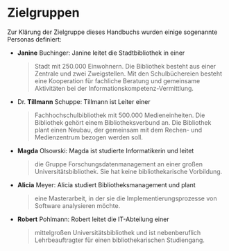 # Zielgruppen

Zur Klärung der Zielgruppe dieses Handbuchs wurden einige sogenannte
Personas definiert:

-   **Janine** Buchinger: Janine leitet die Stadtbibliothek in einer
    > Stadt mit 250.000 Einwohnern. Die Bibliothek besteht aus einer
    > Zentrale und zwei Zweigstellen. Mit den Schulbüchereien besteht
    > eine Kooperation für fachliche Beratung und gemeinsame Aktivitäten
    > bei der Informationskompetenz-Vermittlung.

-   Dr. **Tillmann** Schuppe: Tillmann ist Leiter einer
    > Fachhochschulbibliothek mit 500.000 Medieneinheiten. Die
    > Bibliothek gehört einem Bibliotheksverbund an. Die Bibliothek
    > plant einen Neubau, der gemeinsam mit dem Rechen- und
    > Medienzentrum bezogen werden soll.

-   **Magda** Olsowski: Magda ist studierte Informatikerin und leitet
    > die Gruppe Forschungsdatenmanagement an einer großen
    > Universitätsbibliothek. Sie hat keine bibliothekarische
    > Vorbildung.

-   **Alicia** Meyer: Alicia studiert Bibliotheksmanagement und plant
    > eine Masterarbeit, in der sie die Implementierungsprozesse von
    > Software analysieren möchte.

-   **Robert** Pohlmann: Robert leitet die IT-Abteilung einer
    > mittelgroßen Universitätsbibliothek und ist nebenberuflich
    > Lehrbeauftragter für einen bibliothekarischen Studiengang.
